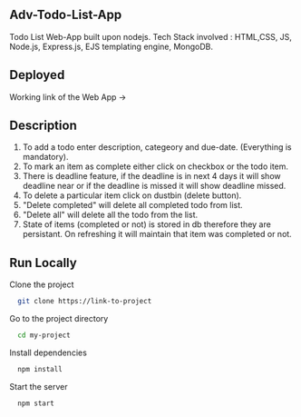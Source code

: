 ## Adv-Todo-List-App
Todo List Web-App built upon nodejs. 
Tech Stack involved : HTML,CSS, JS, Node.js, Express.js, EJS templating engine, MongoDB.

## Deployed 
Working link of the Web App ->

## Description
1. To add a todo enter description, categeory and due-date. (Everything is mandatory).
2. To mark an item as complete either click on checkbox or the todo item.
3. There is deadline feature, if the deadline is in next 4 days it will show deadline near or if the deadline is missed it will show deadline missed.
4. To delete a particular item click on dustbin (delete button).
5. "Delete completed" will delete all completed todo from list.
6. "Delete all" will delete all the todo from the list.
7. State of items (completed or not) is stored in db therefore they are persistant. On refreshing it will maintain that item was completed or not.

## Run Locally

Clone the project

```bash
  git clone https://link-to-project
```

Go to the project directory

```bash
  cd my-project
```

Install dependencies

```bash
  npm install
```

Start the server

```bash
  npm start
```

